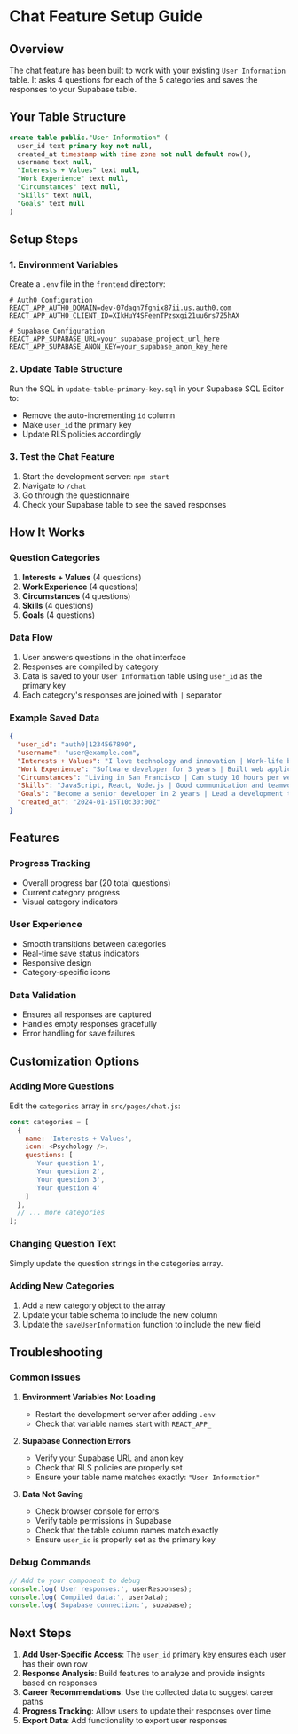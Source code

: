 # Chat Feature Setup Guide

## Overview
The chat feature has been built to work with your existing `User Information` table. It asks 4 questions for each of the 5 categories and saves the responses to your Supabase table.

## Your Table Structure
```sql
create table public."User Information" (
  user_id text primary key not null,
  created_at timestamp with time zone not null default now(),
  username text null,
  "Interests + Values" text null,
  "Work Experience" text null,
  "Circumstances" text null,
  "Skills" text null,
  "Goals" text null
)
```

## Setup Steps

### 1. Environment Variables
Create a `.env` file in the `frontend` directory:
```env
# Auth0 Configuration
REACT_APP_AUTH0_DOMAIN=dev-07daqn7fgnix87ii.us.auth0.com
REACT_APP_AUTH0_CLIENT_ID=XIkHuY4SFeenTPzsxgi21uu6rs7Z5hAX

# Supabase Configuration
REACT_APP_SUPABASE_URL=your_supabase_project_url_here
REACT_APP_SUPABASE_ANON_KEY=your_supabase_anon_key_here
```

### 2. Update Table Structure
Run the SQL in `update-table-primary-key.sql` in your Supabase SQL Editor to:
- Remove the auto-incrementing `id` column
- Make `user_id` the primary key
- Update RLS policies accordingly

### 3. Test the Chat Feature
1. Start the development server: `npm start`
2. Navigate to `/chat`
3. Go through the questionnaire
4. Check your Supabase table to see the saved responses

## How It Works

### Question Categories
1. **Interests + Values** (4 questions)
2. **Work Experience** (4 questions)  
3. **Circumstances** (4 questions)
4. **Skills** (4 questions)
5. **Goals** (4 questions)

### Data Flow
1. User answers questions in the chat interface
2. Responses are compiled by category
3. Data is saved to your `User Information` table using `user_id` as the primary key
4. Each category's responses are joined with ` | ` separator

### Example Saved Data
```json
{
  "user_id": "auth0|1234567890",
  "username": "user@example.com",
  "Interests + Values": "I love technology and innovation | Work-life balance and growth | Collaborative team environment | Making a positive impact",
  "Work Experience": "Software developer for 3 years | Built web applications | Solving complex problems | Learned new technologies quickly",
  "Circumstances": "Living in San Francisco | Can study 10 hours per week | Budget for online courses | Family responsibilities on weekends",
  "Skills": "JavaScript, React, Node.js | Good communication and teamwork | Want to learn Python and ML | Strong problem-solving, need leadership skills",
  "Goals": "Become a senior developer in 2 years | Lead a development team | High salary with good work-life balance | 40-hour work week with remote options",
  "created_at": "2024-01-15T10:30:00Z"
}
```

## Features

### Progress Tracking
- Overall progress bar (20 total questions)
- Current category progress
- Visual category indicators

### User Experience
- Smooth transitions between categories
- Real-time save status indicators
- Responsive design
- Category-specific icons

### Data Validation
- Ensures all responses are captured
- Handles empty responses gracefully
- Error handling for save failures

## Customization Options

### Adding More Questions
Edit the `categories` array in `src/pages/chat.js`:
```javascript
const categories = [
  {
    name: 'Interests + Values',
    icon: <Psychology />,
    questions: [
      'Your question 1',
      'Your question 2',
      'Your question 3',
      'Your question 4'
    ]
  },
  // ... more categories
];
```

### Changing Question Text
Simply update the question strings in the categories array.

### Adding New Categories
1. Add a new category object to the array
2. Update your table schema to include the new column
3. Update the `saveUserInformation` function to include the new field

## Troubleshooting

### Common Issues

1. **Environment Variables Not Loading**
   - Restart the development server after adding `.env`
   - Check that variable names start with `REACT_APP_`

2. **Supabase Connection Errors**
   - Verify your Supabase URL and anon key
   - Check that RLS policies are properly set
   - Ensure your table name matches exactly: `"User Information"`

3. **Data Not Saving**
   - Check browser console for errors
   - Verify table permissions in Supabase
   - Check that the table column names match exactly
   - Ensure `user_id` is properly set as the primary key

### Debug Commands
```javascript
// Add to your component to debug
console.log('User responses:', userResponses);
console.log('Compiled data:', userData);
console.log('Supabase connection:', supabase);
```

## Next Steps

1. **Add User-Specific Access**: The `user_id` primary key ensures each user has their own row
2. **Response Analysis**: Build features to analyze and provide insights based on responses
3. **Career Recommendations**: Use the collected data to suggest career paths
4. **Progress Tracking**: Allow users to update their responses over time
5. **Export Data**: Add functionality to export user responses 